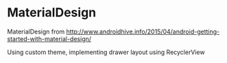 # MaterialDesign
MaterialDesign from http://www.androidhive.info/2015/04/android-getting-started-with-material-design/

Using custom theme, implementing drawer layout using RecyclerView
